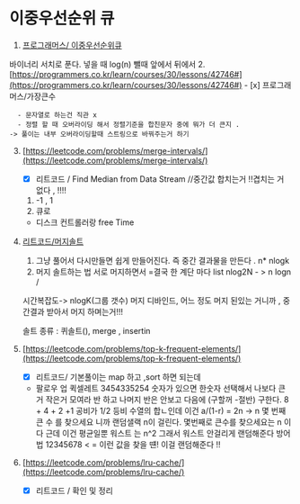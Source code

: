 # 이중우선순위 큐

1. [프로그래머스/ 이중우선순위큐](https://programmers.co.kr/learn/courses/30/lessons/42628)

바이너리 서치로 푼다.
넣을 때 log(n)
뺄때 앞에서 뒤에서 2. [https://programmers.co.kr/learn/courses/30/lessons/42746#](https://programmers.co.kr/learn/courses/30/lessons/42746#) - [x] 프로그래머스/가장큰수

      - 문자열로 하는건 직관 x
      - 정렬 할 때 오버라이딩 해서 정렬기준을 합친문자 중에 뭐가 더 큰지 .
    -> 풀이는 내부 오버라이딩할때 스트링으로 바꿔주는거 하기

3. [https://leetcode.com/problems/merge-intervals/](https://leetcode.com/problems/merge-intervals/)

   - [x] 리트코드 / Find Median from Data Stream
         //중간값 합치는거 !!겹치는 거 없다 , !!!!

   1. -1 , 1
   2. 큐로

   - 디스크 컨트롤러랑 free Time

4. [리트코드/머지솔트](https://leetcode.com/problems/merge-k-sorted-lists/)

   1. 그냥 풀어서 다시만들면 쉽게 만들어진다. 즉 중간 결과물을 만든다 . n\* nlogk
   2. 머지 솔트하는 법
      서로 머지하면서 =결국 한 계단 마다 list
      nlog2N - > n logn /

   시간복잡도-> nlogK(그룹 갯수)
   머지 디바인드, 어느 정도 머지 된있는 거니까 , 중간결과 받아서 머지 하며는거!!!

   솔트 종류 : 퀴솔트(), merge , insertin

5. [https://leetcode.com/problems/top-k-frequent-elements/](https://leetcode.com/problems/top-k-frequent-elements/)
   - [x] 리트코드/
         기본풀이는 map 하고 ,sort 하면 되는데
   - 팔로우 업 퀵셀레트
     3454335254 숫자가 있으면
     한숫자 선택해서 나보다 큰거 작은거 모여라 반 하고
     나머지 반은 안보고 다음에 (구할꺼 -절반) 구한다.
     8 + 4 + 2 +1
     공비가 1/2 등비 수열의 합ㄴ인데
     이건 a/(1-r) = 2n -> n
     몇 번째 큰 수 를 찾으세요 니까 랜덤샐랙 n이 걸린다. 몇번째로 큰수를 찾으세요는 n 이다
     근데 이건 평균일뿐 워스트 는 n^2 그래서 워스트 안걸리게 랜덤해준다 방어법
     12345678 < = 이런 값을 찾을 떈! 이걸 랜덤해준다 !!
6. [https://leetcode.com/problems/lru-cache/](https://leetcode.com/problems/lru-cache/)
   - [x] 리트코드 / 확인 및 정리
